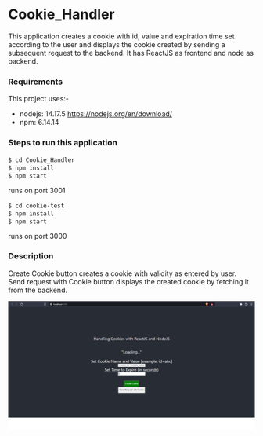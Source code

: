 # Cookie_Handler

This application creates a cookie with id, value and expiration time set according to the user and displays the cookie created by sending a subsequent request to the backend.
It has ReactJS as frontend and node as backend.

### Requirements
This project uses:-
* nodejs: 14.17.5 https://nodejs.org/en/download/
* npm: 6.14.14

### Steps to run this application

```
$ cd Cookie_Handler
$ npm install
$ npm start
``` 
runs on port 3001

```
$ cd cookie-test
$ npm install
$ npm start
``` 
runs on port 3000

### Description

Create Cookie button creates a cookie with validity as entered by user.
Send request with Cookie button displays the created cookie by fetching it from the backend.

![Screenshot](/images/webpage.png?raw=true "Cookie Handler")
